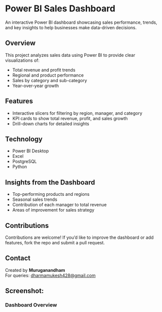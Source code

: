 # Power BI Sales Dashboard  

An interactive Power BI dashboard showcasing sales performance, trends, and key insights to help businesses make data-driven decisions.  

## Overview  
This project analyzes sales data using Power BI to provide clear visualizations of:  
- Total revenue and profit trends  
- Regional and product performance  
- Sales by category and sub-category  
- Year-over-year growth  

## Features  
- Interactive slicers for filtering by region, manager, and category  
- KPI cards to show total revenue, profit, and sales growth  
- Drill-down charts for detailed insights  

## Technology  
- Power BI Desktop  
- Excel  
- PostgreSQL  
- Python  

## Insights from the Dashboard  
- Top-performing products and regions  
- Seasonal sales trends  
- Contribution of each manager to total revenue  
- Areas of improvement for sales strategy  

## Contributions  
Contributions are welcome! If you’d like to improve the dashboard or add features, fork the repo and submit a pull request.  

## Contact  
Created by **Muruganandham**  
For queries: dharmamukesh428@gmail.com  

## Screenshot:
### Dashboard Overview
[dashboard]: (screenshot/sales_dashboard.png)
